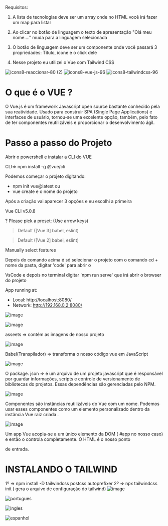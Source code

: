 Requisitos:

1) A lista de tecnologias deve ser um array onde no HTML você irá fazer um map para listar

2) Ao clicar no botão de linguagem  o texto de apresentação "Olá meu nome...." muda para
a linguagem selecionada

3) O botão de linguagem  deve ser um componente onde você passará 3 propriedades: Título,
ícone e o click dele

4) Nesse projeto eu utilizei o Vue com Tailwind CSS


![icons8-reaccionar-80 (2)](https://user-images.githubusercontent.com/98665329/209465954-604530b1-5fb5-423f-ba71-5c6200cc95d5.png)
![icons8-vue-js-96](https://user-images.githubusercontent.com/98665329/209465910-fba3bd5a-f181-47fd-b55e-ccf3a6bcc038.png)
![icons8-tailwindcss-96](https://user-images.githubusercontent.com/98665329/209465949-d423abf0-d846-4dca-9025-76fdab030f8e.png)

# O que é o VUE ?

O Vue.js é um framework Javascript open source bastante conhecido pela sua reatividade. Usado para construir SPA (Single Page Applications) e interfaces de usuário, tornou-se uma excelente opção, também, pelo fato de ter componentes reutilizáveis e proporcionar o desenvolvimento ágil.


# Passo a passo do Projeto

Abrir o powershell e instalar a CLI do VUE

CLI=> npm install -g @vue/cli

Podemos começar o projeto digitando:

* npm init vue@latest  ou 
* vue create e o nome do projeto

Após a criação vai aparecer 3 opções e eu escolhi a primeira

Vue CLI v5.0.8

? Please pick a preset: (Use arrow keys)

> Default ([Vue 3] babel, eslint)

> Default ([Vue 2] babel, eslint)
  
  Manually select features
  
Depois do comando acima é só selecionar  o projeto com o comando cd + nome da pasta, digitar 'code' para abrir o

VsCode e depois no terminal digitar 'npm run serve' que irá abrir o browser  do projeto

 App running at:
  - Local:   http://localhost:8080/
  - Network: http://192.168.0.2:8080/

![image](https://user-images.githubusercontent.com/98665329/209466797-b0317ecc-6b27-42fa-bc47-6097b0959d42.png)

![image](https://user-images.githubusercontent.com/98665329/209469514-eb3d24f0-1b14-410e-b075-34e7e85f5004.png)

asseets => contém as imagens de nosso projeto

![image](https://user-images.githubusercontent.com/98665329/209469461-658686ea-0ddf-4ff7-8d84-454071f599a9.png)


Babel(Transpilador) => transforma o nosso código vue em JavaScript

![image](https://user-images.githubusercontent.com/98665329/209469969-406c7286-5e81-4723-8eb4-296f5af3d34b.png)

O package. json => é um arquivo de um projeto javascript que é responsável por guardar informações, scripts e controle de 
versionamento de bibliotecas do projetos. Essas dependências são gerenciadas pelo NPM.

![image](https://user-images.githubusercontent.com/98665329/209470405-c92c2933-2586-4130-8131-57c903e88e5f.png)

Componentes são instâncias reutilizáveis do Vue com um nome. Podemos usar esses componentes como um elemento personalizado 
dentro da instância Vue raiz criada .

![image](https://user-images.githubusercontent.com/98665329/209471456-a52f34e9-ec16-4fc3-9024-5d67a4a301f1.png)

Um app Vue acopla-se a um único elemento da DOM ( #app no nosso caso) e então o controla completamente. O HTML é o nosso ponto 

de entrada.

# INSTALANDO O TAILWIND

1º => npm install -D tailwindcss postcss autoprefixer
2º => npx tailwindcss init ( gera o arquivo de configuração do tailwind) ![image](https://user-images.githubusercontent.com/98665329/209472237-1b4ce90e-8c7c-4ff5-ab36-5edbbcf2a636.png)





![portugues](https://user-images.githubusercontent.com/98665329/207727131-086301c1-8783-4477-9a0b-5b7f65b1061e.PNG)


![ingles](https://user-images.githubusercontent.com/98665329/207727156-68741e8c-0431-4709-8654-f6b08d96b2ed.PNG)


![espanhol](https://user-images.githubusercontent.com/98665329/207727178-2d323d39-85d3-4f36-aff9-274db3a02598.PNG)

